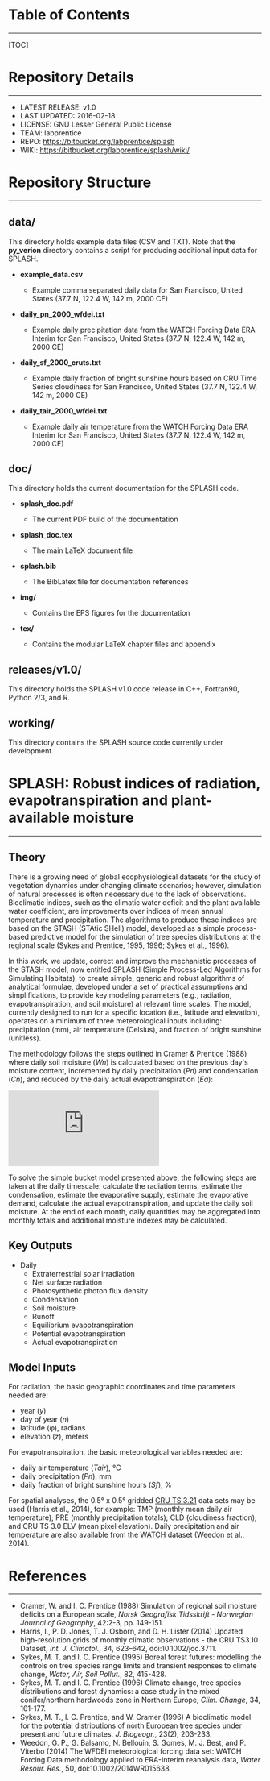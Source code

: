 # Table of Contents
-------------------
[TOC]

# Repository Details
---------------

* LATEST RELEASE: v1.0
* LAST UPDATED: 2016-02-18
* LICENSE: GNU Lesser General Public License
* TEAM: labprentice
* REPO: https://bitbucket.org/labprentice/splash
* WIKI: https://bitbucket.org/labprentice/splash/wiki/

# Repository Structure
----------------------
## data/
This directory holds example data files (CSV and TXT). Note that the __py_verion__ directory contains a script for producing additional input data for SPLASH.

* __example_data.csv__

    * Example comma separated daily data for San Francisco, United States (37.7 N, 122.4 W, 142 m, 2000 CE)

* __daily_pn_2000_wfdei.txt__

    * Example daily precipitation data from the WATCH Forcing Data ERA Interim for San Francisco, United States (37.7 N, 122.4 W, 142 m, 2000 CE)

* __daily_sf_2000_cruts.txt__

    * Example daily fraction of bright sunshine hours based on CRU Time Series cloudiness for San Francisco, United States (37.7 N, 122.4 W, 142 m, 2000 CE)

* __daily_tair_2000_wfdei.txt__

    * Example daily air temperature from the WATCH Forcing Data ERA Interim for San Francisco, United States (37.7 N, 122.4 W, 142 m, 2000 CE)

## doc/
This directory holds the current documentation for the SPLASH code.

* __splash_doc.pdf__

    * The current PDF build of the documentation

* __splash_doc.tex__

    * The main LaTeX document file

* __splash.bib__

    * The BibLatex file for documentation references

* __img/__

    * Contains the EPS figures for the documentation

* __tex/__

    * Contains the modular LaTeX chapter files and appendix

## releases/v1.0/
This directory holds the SPLASH v1.0 code release in C++, Fortran90, Python 2/3, and R.

## working/
This directory contains the SPLASH source code currently under development.

# SPLASH: Robust indices of radiation, evapotranspiration and plant-available moisture
----------------------------------------------------------------------------
## Theory
There is a growing need of global ecophysiological datasets for the study of vegetation dynamics under changing climate scenarios; however, simulation of natural processes is often necessary due to the lack of observations.
Bioclimatic indices, such as the climatic water deficit and the plant available water coefficient, are improvements over indices of mean annual temperature and precipitation. The algorithms to produce these indices are based on the STASH (STAtic SHell) model, developed as a simple process-based predictive model for the simulation of tree species distributions at the regional scale (Sykes and Prentice, 1995, 1996; Sykes et al., 1996).

In this work, we update, correct and improve the mechanistic processes of the STASH model, now entitled SPLASH (Simple Process-Led Algorithms for Simulating Habitats), to create simple, generic and robust algorithms of analytical formulae, developed under a set of practical assumptions and simplifications, to provide key modeling parameters (e.g., radiation, evapotranspiration, and soil moisture) at relevant time scales.
The model, currently designed to run for a specific location (i.e., latitude and elevation), operates on a minimum of three meteorological inputs including: precipitation (mm), air temperature (Celsius), and fraction of bright sunshine (unitless).

The methodology follows the steps outlined in Cramer & Prentice (1988) where daily soil moisture (*Wn*) is calculated based on the previous day's moisture content, incremented by daily precipitation (*Pn*) and condensation (*Cn*), and reduced by the daily actual evapotranspiration (*Ea*):

![equation](http://www.sciweavers.org/tex2img.php?eq=W_n%3DW_%7Bn-1%7D%2BP_n%2BC_n-E%5Ea_n&bc=White&fc=Black&im=jpg&fs=12&ff=arev&edit=0)

To solve the simple bucket model presented above, the following steps are taken at the daily timescale: calculate the radiation terms, estimate the condensation, estimate the evaporative supply, estimate the evaporative demand, calculate the actual evapotranspiration, and update the daily soil moisture.
At the end of each month, daily quantities may be aggregated into monthly totals and additional moisture indexes may be calculated.

## Key Outputs
* Daily
    * Extraterrestrial solar irradiation
    * Net surface radiation
    * Photosynthetic photon flux density
    * Condensation
    * Soil moisture
    * Runoff
    * Equilibrium evapotranspiration
    * Potential evapotranspiration
    * Actual evapotranspiration

## Model Inputs
For radiation, the basic geographic coordinates and time parameters needed are:

* year (*y*)
* day of year (*n*)
* latitude (φ), radians
* elevation (z), meters

For evapotranspiration, the basic meteorological variables needed are:

* daily air temperature (*Tair*), °C
* daily precipitation (*Pn*), mm
* daily fraction of bright sunshine hours (*Sf*), %

For spatial analyses, the 0.5° x 0.5° gridded [CRU TS 3.21](http://badc.nerc.ac.uk/view/badc.nerc.ac.uk__ATOM__ACTIVITY_0c08abfc-f2d5-11e2-a948-00163e251233) data sets may be used (Harris et al., 2014), for example: TMP (monthly mean daily air temperature); PRE (monthly precipitation totals); CLD (cloudiness fraction); and CRU TS 3.0 ELV (mean pixel elevation). Daily precipitation and air temperature are also available from the [WATCH](http://www.eu-watch.org/data_availability) dataset (Weedon et al., 2014).

# References
--------------------
* Cramer, W. and I. C. Prentice (1988) Simulation of regional soil moisture deficits on a European scale, _Norsk Geografisk Tidsskrift - Norwegian Journal of Geography_, 42:2-3, pp. 149-151.
* Harris, I., P. D. Jones, T. J. Osborn, and D. H. Lister (2014) Updated high-resolution grids of monthly climatic observations - the CRU TS3.10 Dataset, _Int. J. Climatol._, 34, 623–642, doi:10.1002/joc.3711.
* Sykes, M. T. and I. C. Prentice (1995) Boreal forest futures: modelling the controls on tree species range limits and transient responses to climate change, _Water, Air, Soil Pollut._, 82, 415-428.
* Sykes, M. T. and I. C. Prentice (1996) Climate change, tree species distributions and forest dynamics: a case study in the mixed conifer/northern hardwoods zone in Northern Europe, _Clim. Change_, 34, 161-177.
* Sykes, M. T., I. C. Prentice, and W. Cramer (1996) A bioclimatic model for the potential distributions of north European tree species under present and future climates, _J. Biogeogr._, 23(2), 203-233.
* Weedon, G. P., G. Balsamo, N. Bellouin, S. Gomes, M. J. Best, and P. Viterbo (2014) The WFDEI meteorological forcing data set: WATCH Forcing Data methodology applied to ERA-Interim reanalysis data, _Water Resour. Res._, 50, doi:10.1002/2014WR015638.

